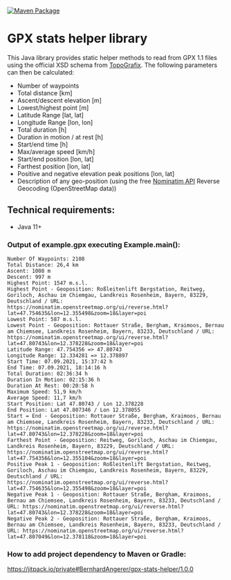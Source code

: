 [![Maven Package](https://github.com/BernhardAngerer/gpx-stats-helper/actions/workflows/maven-publish.yml/badge.svg)](https://github.com/BernhardAngerer/gpx-stats-helper/actions/workflows/maven-publish.yml)

# GPX stats helper library

This Java library provides static helper methods to read from GPX 1.1 files using the official XSD schema from [TopoGrafix](https://www.topografix.com/gpx.asp). The following parameters can then be calculated: 
+ Number of waypoints
+ Total distance [km]
+ Ascent/descent elevation [m]
+ Lowest/highest point [m]
+ Latitude Range [lat, lat]
+ Longitude Range [lon, lon]
+ Total duration [h]
+ Duration in motion / at rest [h]
+ Start/end time [h]
+ Max/average speed [km/h]
+ Start/end position [lon, lat]
+ Farthest position [lon, lat]
+ Positive and negative elevation peak positions [lon, lat]
+ Description of any geo-position (using the free [Nominatim API](https://nominatim.org/release-docs/develop/api/Reverse/) Reverse Geocoding (OpenStreetMap data))

## Technical requirements:
+ Java 11+

### Output of example.gpx executing Example.main():
```
Number Of Waypoints: 2108
Total Distance: 26,4 km
Ascent: 1008 m
Descent: 997 m
Highest Point: 1547 m.s.l.
Highest Point - Geoposition: Roßleitenlift Bergstation, Reitweg, Goriloch, Aschau im Chiemgau, Landkreis Rosenheim, Bayern, 83229, Deutschland / URL: https://nominatim.openstreetmap.org/ui/reverse.html?lat=47.754635&lon=12.355498&zoom=18&layer=poi
Lowest Point: 587 m.s.l.
Lowest Point - Geoposition: Rottauer Straße, Bergham, Kraimoos, Bernau am Chiemsee, Landkreis Rosenheim, Bayern, 83233, Deutschland / URL: https://nominatim.openstreetmap.org/ui/reverse.html?lat=47.80743&lon=12.378228&zoom=18&layer=poi
Latitude Range: 47.754356 => 47.80743
Longitude Range: 12.334281 => 12.378897
Start Time: 07.09.2021, 15:37:42 h
End Time: 07.09.2021, 18:14:16 h
Total Duration: 02:36:34 h
Duration In Motion: 02:15:36 h
Duration At Rest: 00:20:58 h
Maximum Speed: 51,9 km/h
Average Speed: 11,7 km/h
Start Position: Lat 47.80743 / Lon 12.378228
End Position: Lat 47.807346 / Lon 12.378055
Start = End - Geoposition: Rottauer Straße, Bergham, Kraimoos, Bernau am Chiemsee, Landkreis Rosenheim, Bayern, 83233, Deutschland / URL: https://nominatim.openstreetmap.org/ui/reverse.html?lat=47.80743&lon=12.378228&zoom=18&layer=poi
Farthest Point - Geoposition: Reitweg, Goriloch, Aschau im Chiemgau, Landkreis Rosenheim, Bayern, 83229, Deutschland / URL: https://nominatim.openstreetmap.org/ui/reverse.html?lat=47.754356&lon=12.355104&zoom=18&layer=poi
Positive Peak 1 - Geoposition: Roßleitenlift Bergstation, Reitweg, Goriloch, Aschau im Chiemgau, Landkreis Rosenheim, Bayern, 83229, Deutschland / URL: https://nominatim.openstreetmap.org/ui/reverse.html?lat=47.754635&lon=12.355498&zoom=18&layer=poi
Negative Peak 1 - Geoposition: Rottauer Straße, Bergham, Kraimoos, Bernau am Chiemsee, Landkreis Rosenheim, Bayern, 83233, Deutschland / URL: https://nominatim.openstreetmap.org/ui/reverse.html?lat=47.80743&lon=12.378228&zoom=18&layer=poi
Negative Peak 2 - Geoposition: Rottauer Straße, Bergham, Kraimoos, Bernau am Chiemsee, Landkreis Rosenheim, Bayern, 83233, Deutschland / URL: https://nominatim.openstreetmap.org/ui/reverse.html?lat=47.807049&lon=12.378118&zoom=18&layer=poi
```

### How to add project dependency to Maven or Gradle:

https://jitpack.io/private#BernhardAngerer/gpx-stats-helper/1.0.0

